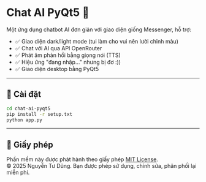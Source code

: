# Chat AI PyQt5 🎉

Một ứng dụng chatbot AI đơn giản với giao diện giống Messenger, hỗ trợ:
- ✅ Giao diện dark/light mode (tui làm cho vui nên lười chỉnh màu)
- ✅ Chat với AI qua API OpenRouter
- ✅ Phát âm phản hồi bằng giọng nói (TTS)
- ✅ Hiệu ứng "đang nhập..." nhưng bị đơ :))
- ✅ Giao diện desktop bằng PyQt5

---

## 🚀 Cài đặt

```bash
cd chat-ai-pyqt5
pip install -r setup.txt
python app.py
```
---

## 📄 Giấy phép

Phần mềm này được phát hành theo giấy phép [MIT License](LICENSE).  
© 2025 Nguyễn Tư Dũng. Bạn được phép sử dụng, chỉnh sửa, phân phối lại miễn phí.
